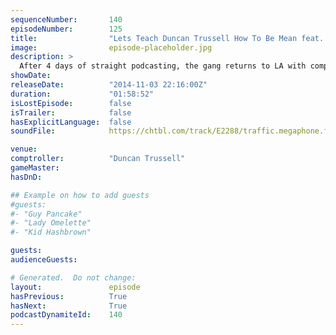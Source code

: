 ```yaml
---
sequenceNumber:       140
episodeNumber:        125
title:                "Lets Teach Duncan Trussell How To Be Mean feat. Joel McHale"
image:                episode-placeholder.jpg
description: >
  After 4 days of straight podcasting, the gang returns to LA with comptroller Duncan Trussell and a special drop in from Community's Joel McHale.
showDate:             
releaseDate:          "2014-11-03 22:16:00Z"
duration:             "01:58:52"
isLostEpisode:        false
isTrailer:            false
hasExplicitLanguage:  false
soundFile:            https://chtbl.com/track/E2288/traffic.megaphone.fm/STA6087651486.mp3?updated=1561589861

venue:                
comptroller:          "Duncan Trussell"
gameMaster:           
hasDnD:               

## Example on how to add guests
#guests:
#- "Guy Pancake"
#- "Lady Omelette"
#- "Kid Hashbrown"

guests:
audienceGuests:

# Generated.  Do not change:
layout:               episode
hasPrevious:          True
hasNext:              True
podcastDynamiteId:    140
---
```

